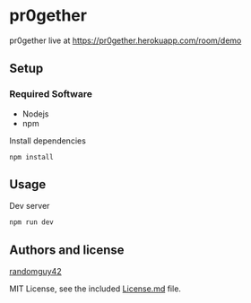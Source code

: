 # pr0gether
pr0gether live at https://pr0gether.herokuapp.com/room/demo

## Setup

### Required Software

- Nodejs
- npm

Install dependencies

    npm install

## Usage

Dev server

    npm run dev

## Authors and license

[randomguy42](https://pr0gramm.com/user/randomguy42)

MIT License, see the included [License.md](License.md) file.
